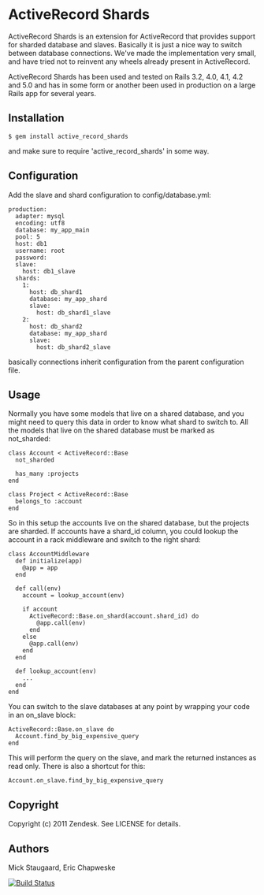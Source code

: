 # ActiveRecord Shards

ActiveRecord Shards is an extension for ActiveRecord that provides support for sharded database and slaves. Basically it is just a nice way to
switch between database connections. We've made the implementation very small, and have tried not to reinvent any wheels already present in ActiveRecord.

ActiveRecord Shards has been used and tested on Rails 3.2, 4.0, 4.1, 4.2 and 5.0 and has in some form or another been used in production on a large Rails app for several years.

## Installation

    $ gem install active_record_shards

and make sure to require 'active\_record\_shards' in some way.

## Configuration

Add the slave and shard configuration to config/database.yml:

    production:
      adapter: mysql
      encoding: utf8
      database: my_app_main
      pool: 5
      host: db1
      username: root
      password:
      slave:
        host: db1_slave
      shards:
        1:
          host: db_shard1
          database: my_app_shard
          slave:
            host: db_shard1_slave
        2:
          host: db_shard2
          database: my_app_shard
          slave:
            host: db_shard2_slave

basically connections inherit configuration from the parent configuration file.

## Usage

Normally you have some models that live on a shared database, and you might need to query this data in order to know what shard to switch to.
All the models that live on the shared database must be marked as not\_sharded:

    class Account < ActiveRecord::Base
      not_sharded

      has_many :projects
    end

    class Project < ActiveRecord::Base
      belongs_to :account
    end

So in this setup the accounts live on the shared database, but the projects are sharded. If accounts have a shard\_id column, you could lookup the account
in a rack middleware and switch to the right shard:

    class AccountMiddleware
      def initialize(app)
        @app = app
      end

      def call(env)
        account = lookup_account(env)

        if account
          ActiveRecord::Base.on_shard(account.shard_id) do
            @app.call(env)
          end
        else
          @app.call(env)
        end
      end

      def lookup_account(env)
        ...
      end
    end

You can switch to the slave databases at any point by wrapping your code in an on\_slave block:

    ActiveRecord::Base.on_slave do
      Account.find_by_big_expensive_query
    end

This will perform the query on the slave, and mark the returned instances as read only. There is also a shortcut for this:

    Account.on_slave.find_by_big_expensive_query

## Copyright

Copyright (c) 2011 Zendesk. See LICENSE for details.

## Authors
Mick Staugaard, Eric Chapweske

[![Build Status](https://secure.travis-ci.org/osheroff/active_record_shards.png)](http://travis-ci.org/osheroff/active_record_shards)
